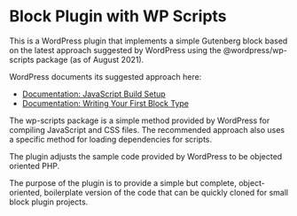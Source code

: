 # Block Plugin with WP Scripts

This is a WordPress plugin that implements a simple Gutenberg block based on the latest approach suggested by WordPress using the @wordpress/wp-scripts package (as of August 2021).

WordPress documents its suggested approach here: 
* [Documentation: JavaScript Build Setup](https://developer.wordpress.org/block-editor/how-to-guides/javascript/js-build-setup/)
* [Documentation: Writing Your First Block Type](https://developer.wordpress.org/block-editor/how-to-guides/block-tutorial/writing-your-first-block-type/)

The wp-scripts package is a simple method provided by WordPress for compiling JavaScript and CSS files. The recommended approach also uses a specific method for loading dependencies for scripts. 

The plugin adjusts the sample code provided by WordPress to be objected oriented PHP.

The purpose of the plugin is to provide a simple but complete, object-oriented, boilerplate version of the code that can be quickly cloned for small block plugin projects. 